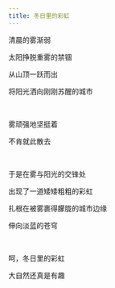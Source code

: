 ```yaml
---
title: 冬日里的彩虹
---
```


清晨的雾渐弱

太阳挣脱重雾的禁锢

从山顶一跃而出

将阳光洒向刚刚苏醒的城市

<br />

雾顽强地坚挺着

不肯就此散去

<br />

于是在雾与阳光的交锋处

出现了一道矮矮粗粗的彩虹

扎根在被雾裹得朦胧的城市边缘

伸向淡蓝的苍穹

<br />

呵，冬日里的彩虹

大自然还真是有趣
